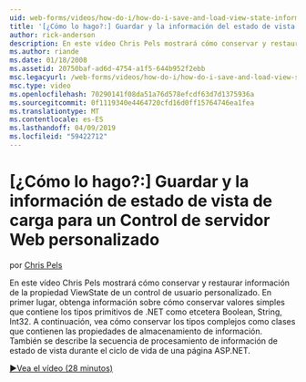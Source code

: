 ```yaml
---
uid: web-forms/videos/how-do-i/how-do-i-save-and-load-view-state-information-for-a-custom-web-server-control
title: '[¿Cómo lo hago?:] Guardar y la información del estado de vista carga personalizada de Control de servidor Web | Microsoft Docs'
author: rick-anderson
description: En este vídeo Chris Pels mostrará cómo conservar y restaurar información de la propiedad ViewState de un control de usuario personalizado. En primer lugar, obtenga información sobre cómo conservar el valor simple...
ms.author: riande
ms.date: 01/18/2008
ms.assetid: 20750baf-ad6d-4754-a1f5-644b952f2ebb
msc.legacyurl: /web-forms/videos/how-do-i/how-do-i-save-and-load-view-state-information-for-a-custom-web-server-control
msc.type: video
ms.openlocfilehash: 70290141f08da51a76d578efcdf63d7d1375936a
ms.sourcegitcommit: 0f1119340e4464720cfd16d0ff15764746ea1fea
ms.translationtype: MT
ms.contentlocale: es-ES
ms.lasthandoff: 04/09/2019
ms.locfileid: "59422712"
---
```

# <a name="how-do-i-save-and-load-view-state-information-for-a-custom-web-server-control"></a>[¿Cómo lo hago?:] Guardar y la información de estado de vista de carga para un Control de servidor Web personalizado

por [Chris Pels](https://twitter.com/chrispels)

En este vídeo Chris Pels mostrará cómo conservar y restaurar información de la propiedad ViewState de un control de usuario personalizado. En primer lugar, obtenga información sobre cómo conservar valores simples que contiene los tipos primitivos de .NET como etcetera Boolean, String, Int32. A continuación, vea cómo conservar los tipos complejos como clases que contienen las propiedades de almacenamiento de información. También se describe la secuencia de procesamiento de información de estado de vista durante el ciclo de vida de una página ASP.NET.

[&#9654;Vea el vídeo (28 minutos)](https://channel9.msdn.com/Blogs/ASP-NET-Site-Videos/how-do-i-save-and-load-view-state-information-for-a-custom-web-server-control)
